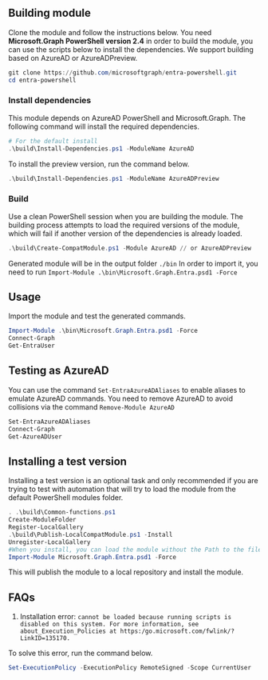 ## Building module

Clone the module and follow the instructions below. You need **Microsoft.Graph PowerShell version 2.4** in order to build the module, you can use the scripts below to install the dependencies. We support building based on AzureAD or AzureADPreview.

```powershell
git clone https://github.com/microsoftgraph/entra-powershell.git
cd entra-powershell
```

### Install dependencies

This module depends on AzureAD PowerShell and Microsoft.Graph. The following command will install the required dependencies.

```powershell
# For the default install
.\build\Install-Dependencies.ps1 -ModuleName AzureAD
```
To install the preview version, run the command below.

```powershell
.\build\Install-Dependencies.ps1 -ModuleName AzureADPreview
```

### Build
Use a clean PowerShell session when you are building the module. The building process attempts to load the required versions of the module, which will fail if another version of the dependencies is already loaded.

```powershell
.\build\Create-CompatModule.ps1 -Module AzureAD // or AzureADPreview
```

Generated module will be in the output folder `./bin`
In order to import it, you need to run `Import-Module .\bin\Microsoft.Graph.Entra.psd1 -Force`

## Usage

Import the module and test the generated commands.

```powershell
Import-Module .\bin\Microsoft.Graph.Entra.psd1 -Force
Connect-Graph
Get-EntraUser
```

## Testing as AzureAD

You can use the command `Set-EntraAzureADAliases` to enable aliases to emulate AzureAD commands. You need to remove AzureAD to avoid collisions via the command `Remove-Module AzureAD`

```powershell
Set-EntraAzureADAliases
Connect-Graph
Get-AzureADUser
```

## Installing a test version

Installing a test version is an optional task and only recommended if you are trying to test with automation that will try to load the module from the default PowerShell modules folder.

```powershell
. .\build\Common-functions.ps1
Create-ModuleFolder
Register-LocalGallery
.\build\Publish-LocalCompatModule.ps1 -Install
Unregister-LocalGallery
#When you install, you can load the module without the Path to the files.
Import-Module Microsoft.Graph.Entra.psd1 -Force
```

This will publish the module to a local repository and install the module.

## FAQs

1. Installation error: `cannot be loaded because running scripts is disabled on this system. For more information, see about_Execution_Policies at https:/go.microsoft.com/fwlink/?LinkID=135170.`

To solve this error, run the command below.

```powershell
Set-ExecutionPolicy -ExecutionPolicy RemoteSigned -Scope CurrentUser
```

